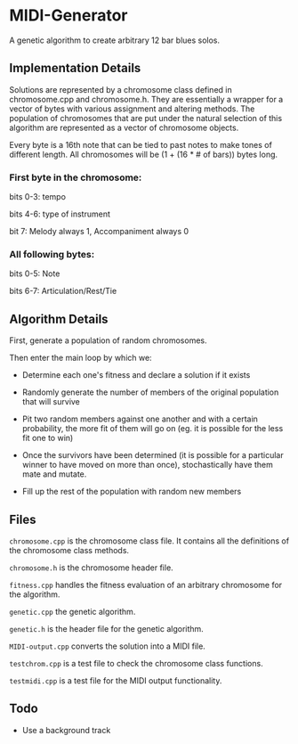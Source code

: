 # MIDI-Generator

A genetic algorithm to create arbitrary 12 bar blues solos.

## Implementation Details

Solutions are represented by a chromosome class defined in chromosome.cpp and chromosome.h. They are essentially a wrapper for a vector of bytes with various assignment and altering methods. The population of chromosomes that are put under the natural selection of this algorithm are represented as a vector of chromosome objects.

Every byte is a 16th note that can be tied to past notes to make tones of different length. All chromosomes will be (1 + (16 * # of bars)) bytes long.

### First byte in the chromosome:

bits 0-3: tempo

bits 4-6: type of instrument

bit    7: Melody always 1, Accompaniment always 0

### All following bytes:

bits 0-5: Note

bits 6-7: Articulation/Rest/Tie

## Algorithm Details

First, generate a population of random chromosomes.

Then enter the main loop by which we:

* Determine each one's fitness and declare a solution if it exists

* Randomly generate the number of members of the original population that will survive

* Pit two random members against one another and with a certain probability, the more fit of them will go on (eg. it is possible for the less fit one to win)

* Once the survivors have been determined (it is possible for a particular winner to have moved on more than once), stochastically have them mate and mutate.

* Fill up the rest of the population with random new members

## Files

`chromosome.cpp` is the chromosome class file. It contains all the definitions of the chromosome class methods.

`chromosome.h` is the chromosome header file.

`fitness.cpp` handles the fitness evaluation of an arbitrary chromosome for the algorithm.

`genetic.cpp` the genetic algorithm.

`genetic.h` is the header file for the genetic algorithm.

`MIDI-output.cpp` converts the solution into a MIDI file.

`testchrom.cpp` is a test file to check the chromosome class functions.

`testmidi.cpp` is a test file for the MIDI output functionality.

## Todo

* Use a background track
